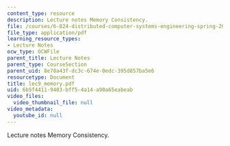 ```yaml
---
content_type: resource
description: Lecture notes Memory Consistency.
file: /courses/6-824-distributed-computer-systems-engineering-spring-2006/6b5f44119403bff54a14a90a65eabeab_lec9_memory.pdf
file_type: application/pdf
learning_resource_types:
- Lecture Notes
ocw_type: OCWFile
parent_title: Lecture Notes
parent_type: CourseSection
parent_uid: 8e78a43f-dc3c-674e-0edc-395d857ba5e6
resourcetype: Document
title: lec9_memory.pdf
uid: 6b5f4411-9403-bff5-4a14-a90a65eabeab
video_files:
  video_thumbnail_file: null
video_metadata:
  youtube_id: null
---
```

Lecture notes Memory Consistency.

